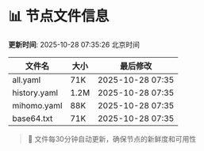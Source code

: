 # 📊 节点文件信息

**更新时间**: 2025-10-28 07:35:26 北京时间

| 文件名 | 大小 | 最后修改 |
|--------|------|----------|
| all.yaml | 71K | 2025-10-28 07:35 |
| history.yaml | 1.2M | 2025-10-28 07:35 |
| mihomo.yaml | 88K | 2025-10-28 07:35 |
| base64.txt | 71K | 2025-10-28 07:35 |

> 🔄 文件每30分钟自动更新，确保节点的新鲜度和可用性
